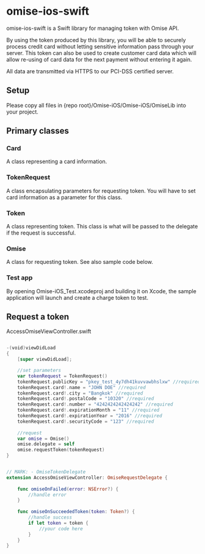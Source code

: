 omise-ios-swift
=========

omise-ios-swift is a Swift library for managing token with Omise API.

By using the token produced by this library, you will be able to securely process credit card without letting sensitive information pass through your server. This token can also be used to create customer card data which will allow re-using of card data for the next payment without entering it again.

All data are transmitted via HTTPS to our PCI-DSS certified server.

## Setup

Please copy all files in {repo root}/Omise-iOS/Omise-iOS/OmiseLib into your project.

## Primary classes

### Card

A class representing a card information.

### TokenRequest

A class encapsulating parameters for requesting token. You will have to set card information as a parameter for this class.

### Token

A class representing token. This class is what will be passed to the delegate if the request is successful.

### Omise

A class for requesting token. See also sample code below.

### Test app

By opening Omise-iOS_Test.xcodeproj and building it on Xcode, the sample application will launch and create a charge token to test.

## Request a token

AccessOmiseViewController.swift
```swift

-(void)viewDidLoad
{
    [super viewDidLoad];

    //set parameters
    var tokenRequest = TokenRequest()
    tokenRequest.publicKey = "pkey_test_4y7dh41kuvvawbhslxw" //required
    tokenRequest.card!.name = "JOHN DOE" //required
    tokenRequest.card!.city = "Bangkok" //required
    tokenRequest.card!.postalCode = "10320" //required
    tokenRequest.card!.number = "4242424242424242" //required
    tokenRequest.card!.expirationMonth = "11" //required
    tokenRequest.card!.expirationYear = "2016" //required
    tokenRequest.card!.securityCode = "123" //required
    
    //request
    var omise = Omise()
    omise.delegate = self
    omise.requestToken(tokenRequest)
}


// MARK: - OmiseTokenDelegate
extension AccessOmiseViewController: OmiseRequestDelegate {
    
    func omiseOnFailed(error: NSError?) {
        //handle error
    }
    
    func omiseOnSucceededToken(token: Token?) {
        //handle success
        if let token = token {
            //your code here
        }
    }
}

```

